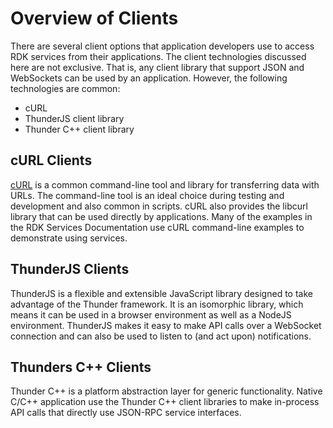 # Overview of Clients

There are several client options that application developers use to access RDK services from their applications. The client technologies discussed here are not exclusive. That is, any client library that support JSON and WebSockets can be used by an application. However, the following technologies are common:

* cURL
* ThunderJS client library
* Thunder C++ client library

## cURL Clients

[cURL](https://curl.se/) is a common command-line tool and library
for transferring data with URLs. The command-line tool is an ideal choice during testing and development and also common in scripts. cURL also provides the libcurl library that can be used directly by applications. Many of the examples in the RDK Services Documentation use cURL command-line examples to demonstrate using services.

## ThunderJS Clients

ThunderJS is a flexible and extensible JavaScript library designed to take advantage of the Thunder framework. It is an isomorphic library, which means it can be used in a browser environment as well as a NodeJS environment. ThunderJS makes it easy to make API calls over a WebSocket connection and can also be used to listen to (and act upon) notifications.

## Thunders C++ Clients

Thunder C++ is a platform abstraction layer for generic functionality. Native C/C++ application use the Thunder C++ client libraries to make in-process API calls that directly use JSON-RPC service interfaces.
